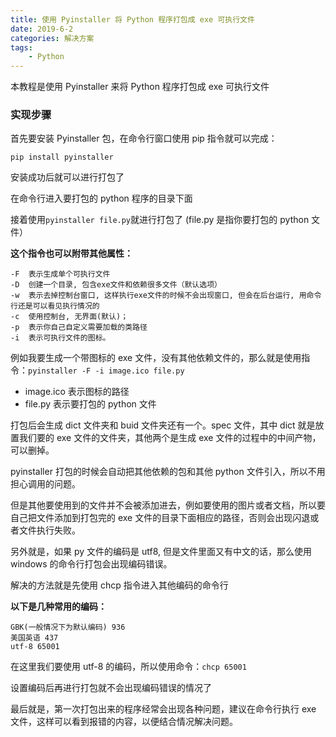 ```yaml
---
title: 使用 Pyinstaller 将 Python 程序打包成 exe 可执行文件
date: 2019-6-2
categories: 解决方案
tags:
    - Python
---
```


本教程是使用 Pyinstaller 来将 Python 程序打包成 exe 可执行文件

### 实现步骤

首先要安装 Pyinstaller 包，在命令行窗口使用 pip 指令就可以完成：

`pip install pyinstaller`

安装成功后就可以进行打包了

在命令行进入要打包的 python 程序的目录下面

接着使用`pyinstaller file.py`就进行打包了 (file.py 是指你要打包的 python 文件）

<!-- more -->

**这个指令也可以附带其他属性：**

```text
-F  表示生成单个可执行文件
-D  创建一个目录, 包含exe文件和依赖很多文件（默认选项）
-w  表示去掉控制台窗口, 这样执行exe文件的时候不会出现窗口, 但会在后台运行, 用命令行还是可以看见执行情况的
-c  使用控制台, 无界面(默认)；
-p  表示你自己自定义需要加载的类路径
-i  表示可执行文件的图标。
```

例如我要生成一个带图标的 exe 文件，没有其他依赖文件的，那么就是使用指令：`pyinstaller -F -i image.ico file.py`
- image.ico 表示图标的路径
- file.py 表示要打包的 python 文件

打包后会生成 dict 文件夹和 buid 文件夹还有一个。spec 文件，其中 dict 就是放置我们要的 exe 文件的文件夹，其他两个是生成 exe 文件的过程中的中间产物，可以删掉。

pyinstaller 打包的时候会自动把其他依赖的包和其他 python 文件引入，所以不用担心调用的问题。

但是其他要使用到的文件并不会被添加进去，例如要使用的图片或者文档，所以要自己把文件添加到打包完的 exe 文件的目录下面相应的路径，否则会出现闪退或者文件执行失败。

另外就是，如果 py 文件的编码是 utf8, 但是文件里面又有中文的话，那么使用 windows 的命令行打包会出现编码错误。

解决的方法就是先使用 chcp 指令进入其他编码的命令行

**以下是几种常用的编码：**

```text
GBK(一般情况下为默认编码) 936
美国英语 437
utf-8 65001
```

在这里我们要使用 utf-8 的编码，所以使用命令：`chcp 65001`

设置编码后再进行打包就不会出现编码错误的情况了

最后就是，第一次打包出来的程序经常会出现各种问题，建议在命令行执行 exe 文件，这样可以看到报错的内容，以便结合情况解决问题。
